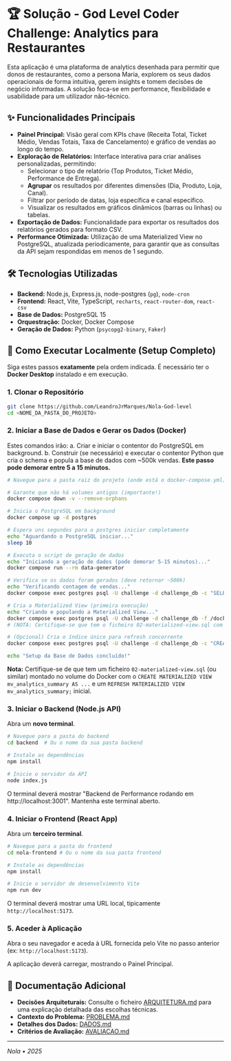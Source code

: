 # 🏆 Solução - God Level Coder Challenge: Analytics para Restaurantes

Esta aplicação é uma plataforma de analytics desenhada para permitir que donos de restaurantes, como a persona Maria, explorem os seus dados operacionais de forma intuitiva, gerem insights e tomem decisões de negócio informadas. A solução foca-se em performance, flexibilidade e usabilidade para um utilizador não-técnico.

## ✨ Funcionalidades Principais

* **Painel Principal:** Visão geral com KPIs chave (Receita Total, Ticket Médio, Vendas Totais, Taxa de Cancelamento) e gráfico de vendas ao longo do tempo.
* **Exploração de Relatórios:** Interface interativa para criar análises personalizadas, permitindo:
    * Selecionar o tipo de relatório (Top Produtos, Ticket Médio, Performance de Entrega).
    * **Agrupar** os resultados por diferentes dimensões (Dia, Produto, Loja, Canal).
    * Filtrar por período de datas, loja específica e canal específico.
    * Visualizar os resultados em gráficos dinâmicos (barras ou linhas) ou tabelas.
* **Exportação de Dados:** Funcionalidade para exportar os resultados dos relatórios gerados para formato CSV.
* **Performance Otimizada:** Utilização de uma Materialized View no PostgreSQL, atualizada periodicamente, para garantir que as consultas da API sejam respondidas em menos de 1 segundo.

## 🛠️ Tecnologias Utilizadas

* **Backend:** Node.js, Express.js, node-postgres (`pg`), `node-cron`
* **Frontend:** React, Vite, TypeScript, `recharts`, `react-router-dom`, `react-csv`
* **Base de Dados:** PostgreSQL 15
* **Orquestração:** Docker, Docker Compose
* **Geração de Dados:** Python (`psycopg2-binary`, `Faker`)

## 🚀 Como Executar Localmente (Setup Completo)

Siga estes passos **exatamente** pela ordem indicada. É necessário ter o **Docker Desktop** instalado e em execução.

### 1. Clonar o Repositório

```bash
git clone https://github.com/LeandroJrMarques/Nola-God-level
cd <NOME_DA_PASTA_DO_PROJETO>
````

### 2\. Iniciar a Base de Dados e Gerar os Dados (Docker)

Estes comandos irão:
a.  Criar e iniciar o contentor do PostgreSQL em background.
b.  Construir (se necessário) e executar o contentor Python que cria o schema e popula a base de dados com \~500k vendas. **Este passo pode demorar entre 5 a 15 minutos.**

```bash
# Navegue para a pasta raiz do projeto (onde está o docker-compose.yml)

# Garante que não há volumes antigos (importante!)
docker compose down -v --remove-orphans

# Inicia o PostgreSQL em background
docker compose up -d postgres

# Espera uns segundos para o postgres iniciar completamente
echo "Aguardando o PostgreSQL iniciar..."
sleep 10 

# Executa o script de geração de dados
echo "Iniciando a geração de dados (pode demorar 5-15 minutos)..."
docker compose run --rm data-generator

# Verifica se os dados foram gerados (deve retornar ~500k)
echo "Verificando contagem de vendas..."
docker compose exec postgres psql -U challenge -d challenge_db -c "SELECT COUNT(*) FROM sales;"

# Cria a Materialized View (primeira execução)
echo "Criando e populando a Materialized View..."
docker compose exec postgres psql -U challenge -d challenge_db -f /docker-entrypoint-initdb.d/02-materialized-view.sql 
# (NOTA: Certifique-se que tem o ficheiro 02-materialized-view.sql com o CREATE e REFRESH)

# (Opcional) Cria o índice único para refresh concorrente
docker compose exec postgres psql -U challenge -d challenge_db -c "CREATE UNIQUE INDEX IF NOT EXISTS idx_mv_summary_unique ON mv_analytics_summary(sale_id, product_id);"

echo "Setup da Base de Dados concluído!"
```

**Nota:** Certifique-se de que tem um ficheiro `02-materialized-view.sql` (ou similar) montado no volume do Docker com o `CREATE MATERIALIZED VIEW mv_analytics_summary AS ...` e um `REFRESH MATERIALIZED VIEW mv_analytics_summary;` inicial.

### 3\. Iniciar o Backend (Node.js API)

Abra um **novo terminal**.

```bash
# Navegue para a pasta do backend
cd backend  # Ou o nome da sua pasta backend

# Instale as dependências
npm install

# Inicie o servidor da API
node index.js
```

O terminal deverá mostrar "Backend de Performance rodando em http://localhost:3001". Mantenha este terminal aberto.

### 4\. Iniciar o Frontend (React App)

Abra um **terceiro terminal**.

```bash
# Navegue para a pasta do frontend
cd nola-frontend # Ou o nome da sua pasta frontend

# Instale as dependências
npm install

# Inicie o servidor de desenvolvimento Vite
npm run dev
```

O terminal deverá mostrar uma URL local, tipicamente `http://localhost:5173`.

### 5\. Aceder à Aplicação

Abra o seu navegador e aceda à URL fornecida pelo Vite no passo anterior (ex: `http://localhost:5173`).

A aplicação deverá carregar, mostrando o Painel Principal.

## 📄 Documentação Adicional

  * **Decisões Arquiteturais:** Consulte o ficheiro [ARQUITETURA.md](./ARQUITETURA.md) para uma explicação detalhada das escolhas técnicas.
  * **Contexto do Problema:** [PROBLEMA.md](./PROBLEMA.md)
  * **Detalhes dos Dados:** [DADOS.md](./DADOS.md)
  * **Critérios de Avaliação:** [AVALIACAO.md](./AVALIACAO.md)

-----

*Nola • 2025*

```

